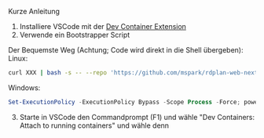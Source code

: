 Kurze Anleitung

1. Installiere VSCode mit der [Dev Container Extension](https://marketplace.visualstudio.com/items?itemName=ms-vscode-remote.remote-containers)
2. Verwende ein Bootstrapper Script 

Der Bequemste Weg (Achtung; Code wird direkt in die Shell übergeben):
Linux:
```bash
curl XXX | bash -s -- --repo 'https://github.com/mspark/rdplan-web-next' --volume selflearn-dev-repository -f docker/devenv/compose-dev.yaml  
```

Windows: 
```powershell
Set-ExecutionPolicy -ExecutionPolicy Bypass -Scope Process -Force; powershell -Command "& { $(Invoke-RestMethod -Uri 'https://example.com/script.ps1') -repo 'https://github.com/e-learning-by-sse/nm-self-learning' -volume 'selflearn-dev-respository' -f 'docker/devenv/compose-dev.yaml' }"
```

3. Starte in VSCode den Commandprompt (F1) und wähle "Dev Containers: Attach to running containers" und wähle denn
